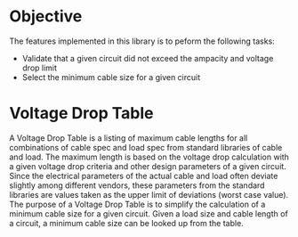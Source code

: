 ﻿# Objective

The features implemented in this library is to peform the following tasks:
- Validate that a given circuit did not exceed the ampacity and voltage drop limit
- Select the minimum cable size for a given circuit

# Voltage Drop Table

A Voltage Drop Table is a listing of maximum cable lengths for all combinations of cable spec and load spec from standard libraries of cable and load. The maximum length is based on the voltage drop calculation with a given voltage drop criteria and other design parameters of a given circuit. Since the electrical parameters of the actual cable and load often deviate slightly among different vendors, these parameters from the standard libraries are values taken as the upper limit of deviations (worst case value). The purpose of a Voltage Drop Table is to simplify the calculation of a minimum cable size for a given circuit. Given a load size and cable length of a circuit, a minimum cable size can be looked up from the table. 